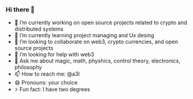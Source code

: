 ### Hi there 👋

- 🔭 I’m currently working on open source projects related to crypto and distributed systems
- 🌱 I’m currently learning project managing and Ux desing
- 👯 I’m looking to collaborate on web3, crypto currencies, and open source projects
- 🤔 I’m looking for help with web3 
- 💬 Ask me about magic, math, physhics, control theory, electronics, philosophy
- 📫 How to reach me: @a3l
- 😄 Pronouns: your choice
- ⚡ Fun fact: I have two degrees
